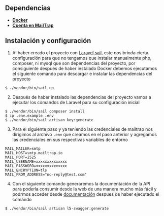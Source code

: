 ## Dependencias

-   **[Docker](https://www.docker.com/)**
-   **[Cuenta en MailTrap](https://mailtrap.io/)**

## Instalación y configuración

1. Al haber creado el proyecto con [Laravel sail](https://laravel.com/docs/9.x/sail), este nos brinda cierta configuración para que no tengamos que instalar manualmente php, composer, ni mysql que son dependencias del proyecto, por consiguiente después de haber instalado Docker debemos ejecutamos el siguiente comando para descargar e instalar las dependencias del proyecto

```
$ ./vendor/bin/sail up
```

2. Después de haber instalado las dependencias del proyecto vamos a ejecutar los comandos de Laravel para su configuración inicial

```
$ ./vendor/bin/sail composer install
$ cp .env.example .env
$ ./vendor/bin/sail artisan key:generate
```

3. Para el siguiente paso y ya teniendo las credenciales de mailtrap nos dirigimos al archivo `.env` que creamos en el paso anterior y agregamos las credenciales en sus respectivas variables de entorno

```
MAIL_MAILER=smtp
MAIL_HOST=smtp.mailtrap.io
MAIL_PORT=2525
MAIL_USERNAME=xxxxxxxxxxxxxx
MAIL_PASSWORD=xxxxxxxxxxxxxx
MAIL_ENCRYPTION=tls
MAIL_FROM_ADDRESS="no-reply@test.com"
```

4. Con el siguiente comando generaremos la documentación de la API para poderla consumir desde la web de una manera mucho más fácil y podrmos acceder desde [documentación](http://localhost/api/documentation) despues de haber ejecutado el comando

```
$ ./vendor/bin/sail artisan l5-swagger:generate
```
